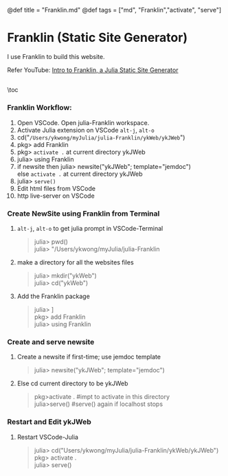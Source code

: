 @def title = "Franklin.md"
@def tags = ["md", "Franklin","activate", "serve"]

# Franklin (Static Site Generator)

I use Franklin to build this website.

Refer YouTube: [Intro to Franklin, a Julia Static Site Generator](https://www.youtube.com/watch?v=fVBiLEtZB7A)

## 
\toc 

### Franklin Workflow:

1. Open VSCode. Open julia-Franklin workspace.
1. Activate Julia extension on VSCode `alt-j`, `alt-o`
1. cd("`/Users/ykwong/myJulia/julia-Franklin/ykWeb/ykJWeb`")
1. pkg> add Franklin 
1. pkg> `activate .` at current directory ykJWeb
1. julia> using Franklin
1. if newsite then julia> newsite("ykJWeb"; template="jemdoc")\
   else
      `activate .` at current directory ykJWeb
1. julia> `serve()`
1. Edit html files from VSCode
1. http live-server on VSCode

### Create NewSite using Franklin from Terminal

1. `alt-j`, `alt-o` to get julia prompt in VSCode-Terminal

   > julia> pwd()\
   > julia> "/Users/ykwong/myJulia/julia-Franklin

2. make a directory for all the websites files

   > julia> mkdir("ykWeb")\
   > julia> cd("ykWeb")

3. Add the Franklin package
   > julia> ]\
   > pkg> add Franklin\
   > julia> using Franklin

### Create and serve newsite

1. Create a newsite if first-time; use jemdoc template

   > julia> newsite("ykJWeb"; template="jemdoc")

1. Else cd current directory to be ykJWeb
   > pkg>activate . #impt to activate in this directory\
   > julia>serve() #serve() again if localhost stops

### Restart and Edit ykJWeb

1. Restart VSCode-Julia
   > julia> cd("Users/ykwong/myJulia/julia-Franklin/ykWeb/ykJWeb")\
   > pkg> activate . \
   > julia> serve()
